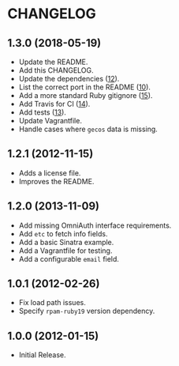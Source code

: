 # CHANGELOG

## 1.3.0 (2018-05-19)

* Update the README.
* Add this CHANGELOG.
* Update the dependencies ([12][]).
* List the correct port in the README ([10][]).
* Add a more standard Ruby gitignore ([15][]).
* Add Travis for CI ([14][]).
* Add tests ([13][]).
* Update Vagrantfile.
* Handle cases where `gecos` data is missing.

[13]: https://github.com/nickcharlton/omniauth-pam/pull/13
[14]: https://github.com/nickcharlton/omniauth-pam/pull/14
[15]: https://github.com/nickcharlton/omniauth-pam/pull/15
[10]: https://github.com/nickcharlton/omniauth-pam/pull/10
[12]: https://github.com/nickcharlton/omniauth-pam/pull/12

## 1.2.1 (2012-11-15)

* Adds a license file.
* Improves the README.

## 1.2.0 (2013-11-09)

* Add missing OmniAuth interface requirements.
* Add `etc` to fetch info fields.
* Add a basic Sinatra example.
* Add a Vagrantfile for testing.
* Add a configurable `email` field.

## 1.0.1 (2012-02-26)

* Fix load path issues.
* Specify `rpam-ruby19` version dependency.

## 1.0.0 (2012-01-15)

* Initial Release.
